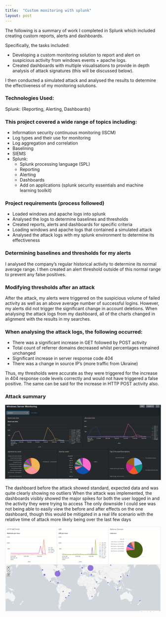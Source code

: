 ```yaml
---
title:  "Custom monitoring with splunk"
layout: post
---
```


The following is a summary of work I completed in Splunk which included creating custom reports, alerts and dashboards.



Specifically, the tasks included:
 
* Developing a custom monitoring solution to report and alert on suspicious activity from windows events + apache logs. 
* Created dashboards with multiple visualisations to provide in depth analysis of attack signatures (this will be discussed below).
 
I then conducted a simulated attack and analysed the results to determine the effectiveness of my monitoring solutions.

### Technologies Used: 
 
Splunk: {Reporting, Alerting, Dashboards} 
 
### This project covered a wide range of topics including: 
 
* Information security continuous monitoring (ISCM) 
* Log types and their use for monitoring 
* Log aggregation and correlation 
* Baselining 
* SIEMS 
* Splunk: 
    * Splunk processing language (SPL) 
    * Reporting 
    * Alerting 
    * Dashboards 
    * Add on applications (splunk security essentials and machine learning toolkit) 
 
### Project requirements (process followed)
 
* Loaded windows and apache logs into splunk 
* Analysed the logs to determine baselines and thresholds 
* Created reports, alerts and dashboards for specific criteria
* Loading windows and apache logs that contained a simulated attack
* Analysed the attack logs with my splunk environment to determine its effectiveness 
 
### Determining baselines and thresholds for my alerts
 
I analysed the company’s regular historical activity to determine its normal average range. I then created an alert threshold outside of this normal range to prevent any false positives.
 
### Modifying thresholds after an attack 
 
After the attack, my alerts were triggered on the suspicious volume of failed activity as well as an above average number of successful logins. However, my alerts did not trigger the significant change in account deletions. When analysing the attack logs from my dashboard, all of the charts changed in alignment with the results in my searches.
 
### When analysing the attack logs, the following occurred:
 
* There was a significant increase in GET followed by POST activity
* Total count of referrer domains decreased whilst percentages remained unchanged
* Significant increase in server response code 404
* There was a change in source IP’s (more traffic from Ukraine)
 
Thus, my thresholds were accurate as they were triggered for the increase in 404 response code levels correctly and would not have triggered a false positive. The same can be said for the increase in HTTP POST activity also.
 
### Attack summary

![title](/assets/WindowsServerMonitoring.png)
 
The dashboard before the attack showed standard, expected data and was quite clearly showing no outliers
When the attack was implemented, the dashboards visibly showed the major spikes for both the user logged in and the activity they were trying to access
The only downside I could see was not being able to easily view the before and after effects on the one dashboard, though this would be mitigated in a real life scenario with the relative time of attack more likely being over the last few days

![title](/assets/AnalysingAttacksDashboard.png)
